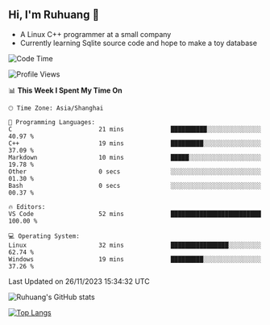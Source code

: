 ## Hi, I'm Ruhuang 👋

- A Linux C++ programmer at a small company
- Currently learning Sqlite source code and hope to make a toy database

<!--START_SECTION:waka-->
![Code Time](http://img.shields.io/badge/Code%20Time-52%20hrs%2042%20mins-blue)

![Profile Views](http://img.shields.io/badge/Profile%20Views-55-blue)

📊 **This Week I Spent My Time On** 

```text
🕑︎ Time Zone: Asia/Shanghai

💬 Programming Languages: 
C                        21 mins             ██████████░░░░░░░░░░░░░░░   40.97 % 
C++                      19 mins             █████████░░░░░░░░░░░░░░░░   37.09 % 
Markdown                 10 mins             █████░░░░░░░░░░░░░░░░░░░░   19.78 % 
Other                    0 secs              ░░░░░░░░░░░░░░░░░░░░░░░░░   01.30 % 
Bash                     0 secs              ░░░░░░░░░░░░░░░░░░░░░░░░░   00.37 % 

🔥 Editors: 
VS Code                  52 mins             █████████████████████████   100.00 % 

💻 Operating System: 
Linux                    32 mins             ████████████████░░░░░░░░░   62.74 % 
Windows                  19 mins             █████████░░░░░░░░░░░░░░░░   37.26 % 
```


 Last Updated on 26/11/2023 15:34:32 UTC
<!--END_SECTION:waka-->

![Ruhuang's GitHub stats](https://github-readme-stats.vercel.app/api?username=ruhuang2001&count_private=true&hide_title=true&show_icons=true&theme=vue)

[![Top Langs](https://github-readme-stats.vercel.app/api/top-langs/?username=ruhuang2001&layout=compact)](https://github.com/anuraghazra/github-readme-stats)
